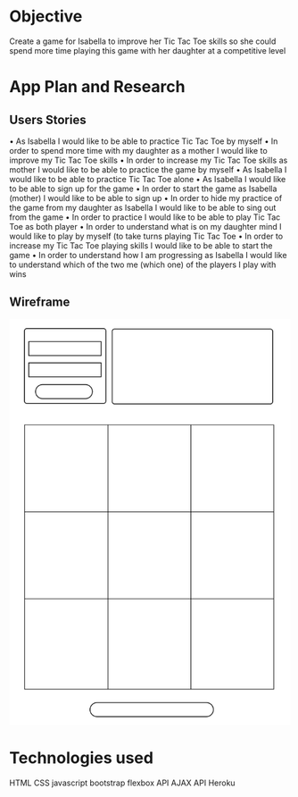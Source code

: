 # Objective

Create a game for Isabella to improve her Tic Tac Toe skills so she could spend more time playing this game with her daughter at a competitive level

# App Plan and Research

## Users Stories

•	As Isabella I would like to be able to practice Tic Tac Toe by myself
•	In order to spend more time with my daughter as a mother I would like to improve my Tic Tac Toe skills
•	In order to increase my Tic Tac Toe skills as mother I would like to be able to practice the game by myself
•	As Isabella I would like to be able to practice Tic Tac Toe alone
•	As Isabella I would like to be able to sign up for the game
•	In order to start the game as Isabella (mother) I would like to be able to sign up
•	In order to hide my practice of the game from my daughter as Isabella I would like to be able to sing out from the game
•	In order to practice I would like to be able to play Tic Tac Toe as both player
•	In order to understand what is on my daughter mind I would like to play by myself (to take turns playing Tic Tac Toe
•	In order to increase my Tic Tac Toe playing skills I would like to be able to start the game
•	In order to understand how I am progressing as Isabella I would like to understand which of the two me (which one) of the players I play with wins

## Wireframe
![Tic Tac Toe for Isabella wireframe](public/images/wireframe_tictactoe_for_isabella.png "Tic Tac Toe for Isabella wireframe")

# Technologies used
HTML
CSS
javascript
bootstrap
flexbox
API AJAX
API Heroku
